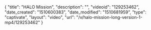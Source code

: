 {
    "title": "HALO Mission",
    "description": "",
    "videoid": "129253462",
    "date_created": "1510600383",
    "date_modified": "1510681959",
    "type": "captivate",
    "layout": "video",
    "url": "\/v\/halo-mission-long-version-1-mp4\/129253462"
}